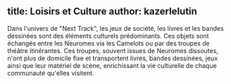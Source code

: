 title: Loisirs et Culture
author: kazerlelutin
---
Dans l'univers de "Next Track", les jeux de société, les livres et les bandes dessinées sont des éléments culturels prédominants. Ces objets sont échangés entre les Neuromes via les Camelots ou par des troupes de théâtre itinérantes. Ces troupes, souvent issues de Neuromes dissoutes, n'ont plus de domicile fixe et transportent livres, bandes dessinées, jeux ainsi que leur matériel de scène, enrichissant la vie culturelle de chaque communauté qu'elles visitent.
